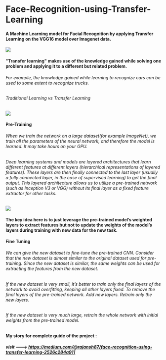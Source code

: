 # Face-Recognition-using-Transfer-Learning
#### A Machine Learning model for Facial Recognition by applying Transfer Learning on the VGG16 model over Imagenet data.

![](https://s3.ap-south-1.amazonaws.com/techleer/309.jpg)

#### "Transfer learning" makes use of the knowledge gained while solving one problem and applying it to a different but related problem.
###### For example, the knowledge gained while learning to recognize cars can be used to some extent to recognize trucks.

###### Traditional Learning vs Transfer Learning
![](https://miro.medium.com/max/1400/0*sBn3nEeL3iGiCb_X.png)
#### Pre-Training
###### When we train the network on a large dataset(for example ImageNet), we train all the parameters of the neural network, and therefore the model is learned. It may take hours on your GPU.
###### Deep learning systems and models are layered architectures that learn different features at different layers (hierarchical representations of layered features). These layers are then finally connected to the last layer (usually a fully connected layer, in the case of supervised learning) to get the final output. This layered architecture allows us to utilize a pre-trained network (such as Inception V3 or VGG) without its final layer as a fixed feature extractor for other tasks.
![](https://miro.medium.com/max/1400/0*pqgIixh63w78lbQj.png)
#### The key idea here is to just leverage the pre-trained model’s weighted layers to extract features but not to update the weights of the model’s layers during training with new data for the new task.
#### Fine Tuning
###### We can give the new dataset to fine-tune the pre-trained CNN. Consider that the new dataset is almost similar to the original dataset used for pre-training. Since the new dataset is similar, the same weights can be used for extracting the features from the new dataset.
###### If the new dataset is very small, it’s better to train only the final layers of the network to avoid overfitting, keeping all other layers fixed. To remove the final layers of the pre-trained network. Add new layers. Retrain only the new layers.
###### If the new dataset is very much large, retrain the whole network with initial weights from the pre-trained model.

#### My story for complete guide of the project : 
##### visit --->  https://medium.com/@rajansh87/face-recognition-using-transfer-learning-2526c284a911 
